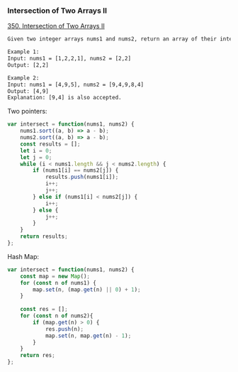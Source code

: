 ### Intersection of Two Arrays II
[350. Intersection of Two Arrays II](https://leetcode.com/problems/intersection-of-two-arrays-ii/)

```html
Given two integer arrays nums1 and nums2, return an array of their intersection. Each element in the result must appear as many times as it shows in both arrays and you may return the result in any order.

Example 1:
Input: nums1 = [1,2,2,1], nums2 = [2,2]
Output: [2,2]

Example 2:
Input: nums1 = [4,9,5], nums2 = [9,4,9,8,4]
Output: [4,9]
Explanation: [9,4] is also accepted.
```

Two pointers:
```javascript
var intersect = function(nums1, nums2) {
    nums1.sort((a, b) => a - b);
    nums2.sort((a, b) => a - b);
    const results = [];
    let i = 0;
    let j = 0;
    while (i < nums1.length && j < nums2.length) {
        if (nums1[i] == nums2[j]) {
            results.push(nums1[i]);
            i++;
            j++;
        } else if (nums1[i] < nums2[j]) {
            i++;
        } else {
            j++;
        }
    }
    return results;
};
```

Hash Map:
```javascript
var intersect = function(nums1, nums2) {
    const map = new Map();
    for (const n of nums1) {
        map.set(n, (map.get(n) || 0) + 1);
    }
    
    const res = [];
    for (const n of nums2){
        if (map.get(n) > 0) {
            res.push(n);
            map.set(n, map.get(n) - 1);
        }
    }
    return res;
};
```